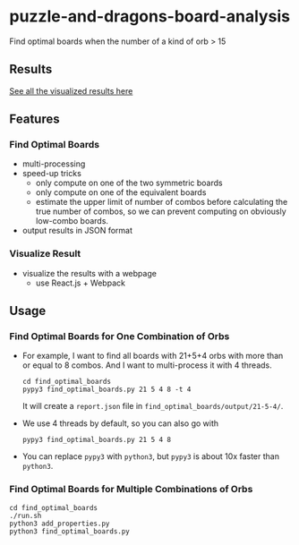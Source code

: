 # puzzle-and-dragons-board-analysis
Find optimal boards when the number of a kind of orb > 15

## Results

[See all the visualized results here](https://roger-wu.github.io/puzzle-and-dragons-optimal-boards/visualize_result/optimal_boards.html)

## Features

### Find Optimal Boards
* multi-processing
* speed-up tricks
  * only compute on one of the two symmetric boards
  * only compute on one of the equivalent boards
  * estimate the upper limit of number of combos before calculating the true number of combos, so we can prevent computing on obviously low-combo boards.
* output results in JSON format

### Visualize Result
* visualize the results with a webpage
  * use React.js + Webpack

## Usage

### Find Optimal Boards for One Combination of Orbs

* For example, I want to find all boards with 21+5+4 orbs with more than or equal to 8 combos. And I want to multi-process it with 4 threads.
  ```
  cd find_optimal_boards
  pypy3 find_optimal_boards.py 21 5 4 8 -t 4
  ```
  It will create a `report.json` file in `find_optimal_boards/output/21-5-4/`.

* We use 4 threads by default, so you can also go with
  ```
  pypy3 find_optimal_boards.py 21 5 4 8
  ```

* You can replace `pypy3` with `python3`, but `pypy3` is about 10x faster than `python3`.

### Find Optimal Boards for Multiple Combinations of Orbs
```
cd find_optimal_boards
./run.sh
python3 add_properties.py
python3 find_optimal_boards.py
```

